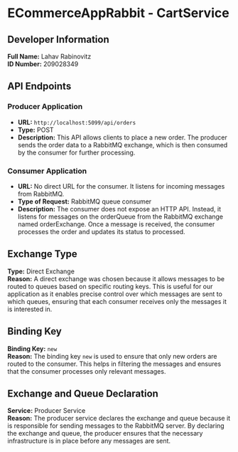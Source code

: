 # ECommerceAppRabbit - CartService

## Developer Information
**Full Name:** Lahav Rabinovitz  
**ID Number:** 209028349

## API Endpoints
### Producer Application
- **URL:** `http://localhost:5099/api/orders`
- **Type:** POST
- **Description:** This API allows clients to place a new order. The producer sends the order data to a RabbitMQ exchange, which is then consumed by the consumer for further processing.

### Consumer Application
- **URL:** No direct URL for the consumer. It listens for incoming messages from RabbitMQ.
- **Type of Request:** RabbitMQ queue consumer
- **Description:** The consumer does not expose an HTTP API. Instead, it listens for messages on the orderQueue from the RabbitMQ exchange named orderExchange. Once a message is received, the consumer processes the order and updates its status to processed.

## Exchange Type
**Type:** Direct Exchange  
**Reason:** A direct exchange was chosen because it allows messages to be routed to queues based on specific routing keys. This is useful for our application as it enables precise control over which messages are sent to which queues, ensuring that each consumer receives only the messages it is interested in.

## Binding Key
**Binding Key:** `new`  
**Reason:** The binding key `new` is used to ensure that only new orders are routed to the consumer. This helps in filtering the messages and ensures that the consumer processes only relevant messages.

## Exchange and Queue Declaration
**Service:** Producer Service  
**Reason:** The producer service declares the exchange and queue because it is responsible for sending messages to the RabbitMQ server. By declaring the exchange and queue, the producer ensures that the necessary infrastructure is in place before any messages are sent.
